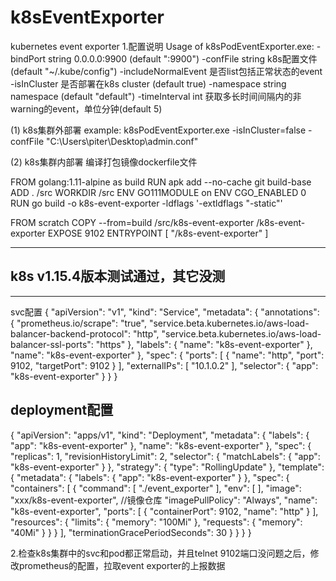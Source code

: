 # k8sEventExporter
kubernetes event exporter
1.配置说明
Usage of k8sPodEventExporter.exe:
  -bindPort string
        0.0.0.0:9900 (default ":9900")
  -confFile string
        k8s配置文件 (default "~/.kube/config")
  -includeNormalEvent
        是否list包括正常状态的event
  -isInCluster
        是否部署在k8s cluster (default true)
  -namespace string
        namespace (default "default")
  -timeInterval int
        获取多长时间间隔内的非warning的event，单位分钟(default 5)


(1) k8s集群外部署
example: 
k8sPodEventExporter.exe -isInCluster=false -confFile "C:\\Users\\piter\\Desktop\\admin.conf"

(2) k8s集群内部署
编译打包镜像dockerfile文件

FROM golang:1.11-alpine as build
RUN apk add --no-cache git build-base
ADD . /src
WORKDIR /src
ENV GO111MODULE on
ENV CGO_ENABLED 0
RUN go build -o k8s-event-exporter -ldflags '-extldflags "-static"'

FROM scratch
COPY --from=build /src/k8s-event-exporter /k8s-event-exporter
EXPOSE 9102
ENTRYPOINT  [ "/k8s-event-exporter" ]

-------------------------------
k8s v1.15.4版本测试通过，其它没测
-------------------------------
---
svc配置
{
   "apiVersion": "v1",
   "kind": "Service",
   "metadata": {
      "annotations": {
         "prometheus.io/scrape": "true",
         "service.beta.kubernetes.io/aws-load-balancer-backend-protocol": "http",
         "service.beta.kubernetes.io/aws-load-balancer-ssl-ports": "https"
      },
      "labels": {
         "name": "k8s-event-exporter"
      },
      "name": "k8s-event-exporter"
   },
   "spec": {
      "ports": [
         {
            "name": "http",
            "port": 9102,
            "targetPort": 9102
         }
      ],
      "externalIPs": [
         "10.1.0.2"
      ],
      "selector": {
         "app": "k8s-event-exporter"
      }
   }
}

deployment配置
---
{
   "apiVersion": "apps/v1",
   "kind": "Deployment",
   "metadata": {
      "labels": {
         "app": "k8s-event-exporter"
      },
      "name": "k8s-event-exporter"
   },
   "spec": {
      "replicas": 1,
      "revisionHistoryLimit": 2,
      "selector": {
         "matchLabels": {
            "app": "k8s-event-exporter"
         }
      },
      "strategy": {
         "type": "RollingUpdate"
      },
      "template": {
         "metadata": {
            "labels": {
               "app": "k8s-event-exporter"
            }
         },
         "spec": {
            "containers": [
               {
                  "command": [
                     "./event_exporter"
                  ],
                  "env": [ ],
                  "image": "xxx/k8s-event-exporter",  //镜像仓库
                  "imagePullPolicy": "Always",
                  "name": "k8s-event-exporter",
                  "ports": [
                     {
                        "containerPort": 9102,
                        "name": "http"
                     }
                  ],
                  "resources": {
                     "limits": {
                        "memory": "100Mi"
                     },
                     "requests": {
                        "memory": "40Mi"
                     }
                  }
               }
            ],
            "terminationGracePeriodSeconds": 30
         }
      }
   }
}

2.检查k8s集群中的svc和pod都正常启动，并且telnet 9102端口没问题之后，修改prometheus的配置，拉取event exporter的上报数据